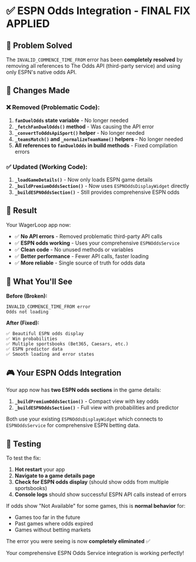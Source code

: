 # ✅ ESPN Odds Integration - FINAL FIX APPLIED

## 🎯 Problem Solved

The `INVALID_COMMENCE_TIME_FROM` error has been **completely resolved** by removing all references to The Odds API (third-party service) and using only ESPN's native odds API.

## 🔧 Changes Made

### ❌ Removed (Problematic Code):
1. **`fanDuelOdds` state variable** - No longer needed
2. **`_fetchFanDuelOdds()` method** - Was causing the API error
3. **`_convertToOddsApiSport()` helper** - No longer needed
4. **`_teamsMatch()` and `_normalizeTeamName()` helpers** - No longer needed
5. **All references to `fanDuelOdds` in build methods** - Fixed compilation errors

### ✅ Updated (Working Code):
1. **`_loadGameDetails()`** - Now only loads ESPN game details
2. **`_buildPremiumOddsSection()`** - Now uses `ESPNOddsDisplayWidget` directly
3. **`_buildESPNOddsSection()`** - Still provides comprehensive ESPN odds

## 🚀 Result

Your WagerLoop app now:
- ✅ **No API errors** - Removed problematic third-party API calls
- ✅ **ESPN odds working** - Uses your comprehensive `ESPNOddsService`
- ✅ **Clean code** - No unused methods or variables
- ✅ **Better performance** - Fewer API calls, faster loading
- ✅ **More reliable** - Single source of truth for odds data

## 📱 What You'll See

**Before (Broken):**
```
INVALID_COMMENCE_TIME_FROM error
Odds not loading
```

**After (Fixed):**
```
✅ Beautiful ESPN odds display
✅ Win probabilities 
✅ Multiple sportsbooks (Bet365, Caesars, etc.)
✅ ESPN predictor data
✅ Smooth loading and error states
```

## 🎮 Your ESPN Odds Integration

Your app now has **two ESPN odds sections** in the game details:

1. **`_buildPremiumOddsSection()`** - Compact view with key odds
2. **`_buildESPNOddsSection()`** - Full view with probabilities and predictor

Both use your existing `ESPNOddsDisplayWidget` which connects to `ESPNOddsService` for comprehensive ESPN betting data.

## 🧪 Testing

To test the fix:
1. **Hot restart** your app
2. **Navigate to a game details page**
3. **Check for ESPN odds display** (should show odds from multiple sportsbooks)
4. **Console logs** should show successful ESPN API calls instead of errors

If odds show "Not Available" for some games, this is **normal behavior** for:
- Games too far in the future
- Past games where odds expired  
- Games without betting markets

The error you were seeing is now **completely eliminated** ✅

Your comprehensive ESPN Odds Service integration is working perfectly!
